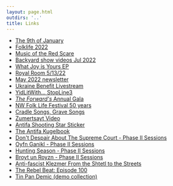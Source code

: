 ```yaml
---
layout: page.html
outdirs: '..'
title: Links
---
```

<div id="linklist">
		<ul>
			<a href='https://youtu.be/uKQvfM3zydo'><li>The 9th of January</li></a>
			<a href='https://on.soundcloud.com/tSqDw'><li>Folklife 2022</li></a>
			<a href='https://www.youtube.com/watch?v=noIth4N2kEg&themeRefresh=1'><li>Music of the Red Scare</li></a>
			<a href='https://www.youtube.com/watch?v=qENj2Xw_BRk&list=PLlvwhydanVuyj1cYC0KW62UUBMBatEeaX'><li>Backyard show videos Jul 2022</li></a>
			<a href='https://brivele.bandcamp.com/album/what-joy-is-yours'><li>What Joy is Yours EP</li></a>
			<a href='https://www.strangertickets.com/events/122060147/shpilkis-with-special-guest-dan-blacksberg-brivele-kesselgarden'><li>Royal Room 5/13/22</li></a>
			<a href='https://mailchi.mp/cc544f5feef4/nu-music'><li>May 2022 newsletter</li></a>
			<a href='https://youtu.be/HpP_YvWuNuw?t=244'><li>Ukraine Benefit Livestream</li></a>
			<a href='https://www.tickettailor.com/events/radyiddish/609974'><li>YidLitWith... StopLine3</li></a>
			<a href='https://give.forward.com/event/the-forward-presents-have-i-got-a-story-for-you/e345939'><li><em>The Forward's</em> Annual Gala</li></a>
			<a href='https://www.nwfolklife.org/festival/music/brivele.html'><li>NW Folk Life Festival 50 years</li></a>
			<a href='https://brivele.bandcamp.com/album/cradle-songs-grave-songs'><li>Cradle Songs, Grave Songs</li></a>
			<a href='https://youtu.be/vPQsGNjtdo4'><li>Zumertsayt Video</li></a>
			<a href='https://brivele.bandcamp.com/merch/antifa-shooting-star-sticker'><li>Antifa Shooting Star Sticker</li></a>
			<a href='https://brivele.bandcamp.com/merch/the-antifa-kugelbook'><li>The Antifa Kugelbook</li></a>
			<a href='https://www.youtube.com/watch?v=TtwMwY2GLZ4'><li>Don't Despair About The Supreme Court - Phase II Sessions</li></a>
			<a href='https://www.youtube.com/watch?v=QkADPtTxj7o'><li>Oyfn Ganikl - Phase II Sessions</li></a>
			<a href='https://www.youtube.com/watch?v=Zc2wqXhd2yY'><li>Hunting Season - Phase II Sessions</li></a>
			<a href='https://www.youtube.com/watch?v=56Khk1YidTA'><li>Broyt un Royzn - Phase II Sessions</li></a>
			<a href='https://www.youtube.com/watch?v=--bTy5dWDK0'><li>Anti-fascist Klezmer From the Shtetl to the Streets</li></a>
			<a href='https://anchor.fm/rebelbeatradio/episodes/100-A-Mayday-Love-Letter-and-Collective-Playlist-edfart'><li>The Rebel Beat: Episode 100</li></a>
			<a href='https://soundcloud.com/brivele'><li>Tin Pan Demic (demo collection)</li></a>
		</ul>
	</div>